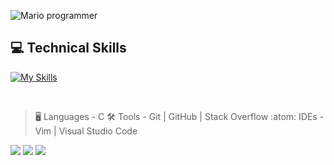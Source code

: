 ![Mario programmer](https://github.com/anjinhogustavo/anjinhogustavo/assets/98332278/80f89916-362f-4fe0-a36b-1e3624a977c8)

## 💻 Technical Skills
[![My Skills](https://skillicons.dev/icons?i=c,bash,vim,vscode,stackoverflow,github,git)](https://skillicons.dev)

<br>

> :desktop_computer:  Languages - C 
> :hammer_and_wrench:  Tools - Git | GitHub | Stack Overflow
> :atom:  IDEs - Vim | Visual Studio Code
>
> <div> 

  <a href="https://instagram.com/anjinho.gustavo/" target="_blank"><img src="https://img.shields.io/badge/-Instagram-%23E4405F?style=for-the-badge&logo=instagram&logoColor=white" target="_blank"></a> 
  <a href = "mailto:anjinhogustavo7@gmail.com"><img src="https://img.shields.io/badge/-Gmail-%23333?style=for-the-badge&logo=gmail&logoColor=white" target="_blank"></a>
  <a href="https://www.linkedin.com/in/gustavoanjinho/" target="_blank"><img src="https://img.shields.io/badge/-LinkedIn-%230077B5?style=for-the-badge&logo=linkedin&logoColor=white" target="_blank"></a> 
  
</div>
